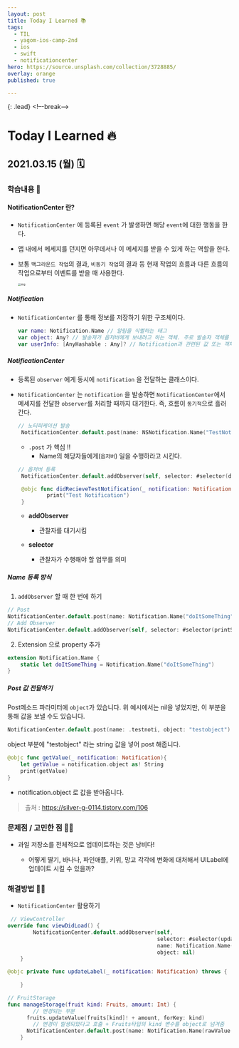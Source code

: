 ```yaml
---
layout: post
title: Today I Learned 📚
tags:
  - TIL
  - yagom-ios-camp-2nd
  - ios
  - swift
  - notificationcenter
hero: https://source.unsplash.com/collection/3728885/
overlay: orange
published: true

---
```


{: .lead}
<!–-break-–>

# Today I Learned 🔥

## 2021.03.15 (월) 🗓

### 학습내용 📝

#### NotificationCenter 란?

- `NotificationCenter` 에 등록된 `event` 가 발생하면 해당 `event`에 대한 행동을 한다.

- 앱 내에서 메세지를 던지면 아무데서나 이 메세지를 받을 수 있게 하는 역할을 한다.

- 보통 `백그라운드 작업`의 결과, `비동기 작업`의 결과 등 현재 작업의 흐름과 다른 흐름의 작업으로부터 이벤트를 받을 때 사용한다.

  

  <img src="https://blog.kakaocdn.net/dn/bha9T2/btqI082BBfE/s3vLeZzvH3XhK4Vk6saXk1/img.png" alt="img" style="zoom:40%;" />

  

##### Notification

- `NotificationCenter` 를 통해 정보를 저장하기 위한 구조체이다.

  ```swift
  var name: Notification.Name // 알림을 식별하는 태그
  var object: Any? // 발송자가 옵저버에게 보내려고 하는 객체. 주로 발송자 객체를 전달하는 데 쓰임
  var userInfo: [AnyHashable : Any]? // Notification과 관련된 값 또는 객체의 저장소
  ```



##### NotificationCenter

- 등록된 `observer` 에게 동시에 `notification` 을 전달하는 클래스이다.

- `NotificationCenter` 는 `notification` 을 발송하면 `NotificationCenter`에서 메세지를 전달한 `observer`를 처리할 때까지 대기한다. 즉, 흐름이 `동기적`으로 흘러간다.

  ```swift
  // 노티피케이션 발송
   NotificationCenter.default.post(name: NSNotification.Name("TestNotification"), object: nil, userInfo: nil)
  ```

  - `.post` 가 핵심 !!
    - Name의 해당자들에게(`옵저버`) 일을 수행하라고 시킨다.

  ```swift
  // 옵저버 등록
   NotificationCenter.default.addObserver(self, selector: #selector(didRecieveTestNotification(_:)), name: NSNotification.Name("TestNotification"), object: nil)
  
   @objc func didRecieveTestNotification(_ notification: Notification) {
           print("Test Notification")
   }
  ```

  - **addObserver** 
    - 관찰자를 대기시킴

  - **selector** 
    - 관찰자가 수행해야 할 업무를 의미

   

##### Name 등록 방식

1. `addObserver` 할 때 한 번에 하기

```swift
// Post
NotificationCenter.default.post(name: Notification.Name("doItSomeThing"), object: nil)
// Add Observer
NotificationCenter.default.addObserver(self, selector: #selector(printSomeThing(_:)), name: Notification.Name("doItSomeThing"), object: nil)
```

2. Extension 으로 property 추가

```swift
extension Notification.Name {
    static let doItSomeThing = Notification.Name("doItSomeThing")
}
```



##### Post 값 전달하기

Post메소드 파라미터에 `object`가 있습니다. 위 예시에서는 nil을 넣었지만, 이 부분을 통해 값을 보낼 수도 있습니다.

```swift
NotificationCenter.default.post(name: .testnoti, object: "testobject")
```

object 부분에 "testobject" 라는 string 값을 넣어 post 해줍니다.

```swift
@objc func getValue(_ notification: Notification){
	let getValue = notification.object as! String
	print(getValue)
}
```

- notification.object 로 값을 받아옵니다.

> 출처 : https://silver-g-0114.tistory.com/106



### 문제점 / 고민한 점 🤦🏼

- 과일 저장소를 전체적으로 업데이트하는 것은 낭비다!

  - 어떻게 딸기, 바나나, 파인애플, 키위, 망고 각각에 변화에 대처해서 UILabel에 업데이트 시킬 수 있을까?

  

### 해결방법 🙋🏼

- `NotificationCenter` 활용하기

```swift
 // ViewController
override func viewDidLoad() {
        NotificationCenter.default.addObserver(self,
                                               selector: #selector(updateLabel(_ :)),
                                               name: Notification.Name(rawValue: "changeFruitAmount"),
                                               object: nil)
    }

@objc private func updateLabel(_ notification: Notification) throws {
        
    }
```



```swift
// FruitStorage 
func manageStorage(fruit kind: Fruits, amount: Int) {
  		// 변경되는 부분
      fruits.updateValue(fruits[kind]! + amount, forKey: kind) 
  		// 변경이 발생되었다고 호출 + Fruits타입의 kind 변수를 object로 넘겨줌
      NotificationCenter.default.post(name: Notification.Name(rawValue: "changeFruitAmount"), object: kind) 
    }
```

